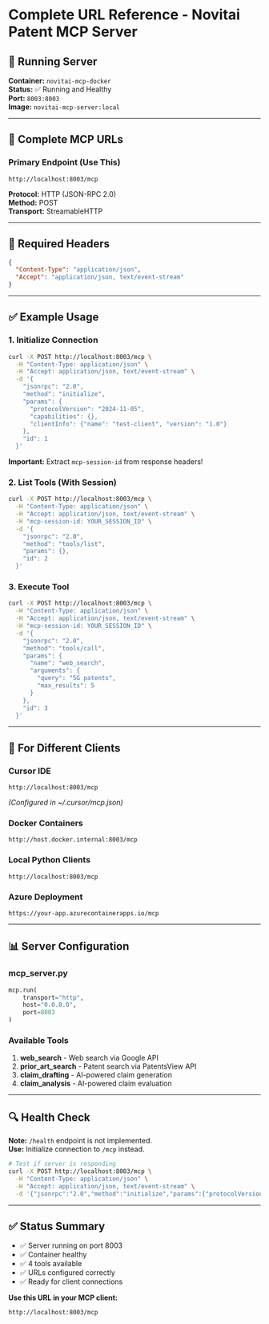 # Complete URL Reference - Novitai Patent MCP Server

## 🐳 Running Server

**Container:** `novitai-mcp-docker`  
**Status:** ✅ Running and Healthy  
**Port:** `8003:8003`  
**Image:** `novitai-mcp-server:local`

---

## 📡 Complete MCP URLs

### Primary Endpoint (Use This)
```
http://localhost:8003/mcp
```

**Protocol:** HTTP (JSON-RPC 2.0)  
**Method:** POST  
**Transport:** StreamableHTTP

---

## 🔧 Required Headers

```json
{
  "Content-Type": "application/json",
  "Accept": "application/json, text/event-stream"
}
```

---

## ✅ Example Usage

### 1. Initialize Connection
```bash
curl -X POST http://localhost:8003/mcp \
  -H "Content-Type: application/json" \
  -H "Accept: application/json, text/event-stream" \
  -d '{
    "jsonrpc": "2.0",
    "method": "initialize",
    "params": {
      "protocolVersion": "2024-11-05",
      "capabilities": {},
      "clientInfo": {"name": "test-client", "version": "1.0"}
    },
    "id": 1
  }'
```

**Important:** Extract `mcp-session-id` from response headers!

### 2. List Tools (With Session)
```bash
curl -X POST http://localhost:8003/mcp \
  -H "Content-Type: application/json" \
  -H "Accept: application/json, text/event-stream" \
  -H "mcp-session-id: YOUR_SESSION_ID" \
  -d '{
    "jsonrpc": "2.0",
    "method": "tools/list",
    "params": {},
    "id": 2
  }'
```

### 3. Execute Tool
```bash
curl -X POST http://localhost:8003/mcp \
  -H "Content-Type: application/json" \
  -H "Accept: application/json, text/event-stream" \
  -H "mcp-session-id: YOUR_SESSION_ID" \
  -d '{
    "jsonrpc": "2.0",
    "method": "tools/call",
    "params": {
      "name": "web_search",
      "arguments": {
        "query": "5G patents",
        "max_results": 5
      }
    },
    "id": 3
  }'
```

---

## 🎯 For Different Clients

### Cursor IDE
```
http://localhost:8003/mcp
```
*(Configured in ~/.cursor/mcp.json)*

### Docker Containers
```
http://host.docker.internal:8003/mcp
```

### Local Python Clients
```
http://localhost:8003/mcp
```

### Azure Deployment
```
https://your-app.azurecontainerapps.io/mcp
```

---

## 📊 Server Configuration

### mcp_server.py
```python
mcp.run(
    transport="http",
    host="0.0.0.0",
    port=8003
)
```

### Available Tools
1. **web_search** - Web search via Google API
2. **prior_art_search** - Patent search via PatentsView API
3. **claim_drafting** - AI-powered claim generation
4. **claim_analysis** - AI-powered claim evaluation

---

## 🔍 Health Check

**Note:** `/health` endpoint is not implemented.  
**Use:** Initialize connection to `/mcp` instead.

```bash
# Test if server is responding
curl -X POST http://localhost:8003/mcp \
  -H "Content-Type: application/json" \
  -H "Accept: application/json, text/event-stream" \
  -d '{"jsonrpc":"2.0","method":"initialize","params":{"protocolVersion":"2024-11-05","capabilities":{},"clientInfo":{"name":"health","version":"1.0"}},"id":1}'
```

---

## ✅ Status Summary

- ✅ Server running on port 8003
- ✅ Container healthy
- ✅ 4 tools available
- ✅ URLs configured correctly
- ✅ Ready for client connections

**Use this URL in your MCP client:**
```
http://localhost:8003/mcp
```

